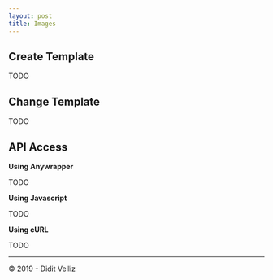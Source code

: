 ```yaml
---
layout: post
title: Images
---
```


## Create Template

TODO

## Change Template

TODO

## API Access

**Using Anywrapper**

TODO

**Using Javascript**

TODO

**Using cURL**

TODO

---

&copy; 2019 - Didit Velliz